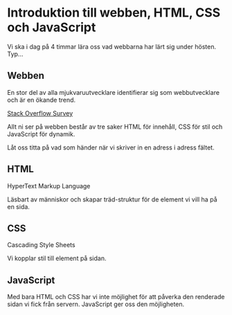 # Introduktion till webben, HTML, CSS och JavaScript

Vi ska i dag på 4 timmar lära oss vad webbarna har lärt sig under hösten. Typ...



## Webben

En stor del av alla mjukvaruutvecklare identifierar sig som webbutvecklare och är en ökande trend.

[Stack Overflow Survey](https://insights.stackoverflow.com/survey/2019#developer-roles)

Allt ni ser på webben består av tre saker HTML för innehåll, CSS för stil och JavaScript för dynamik.

Låt oss titta på vad som händer när vi skriver in en adress i adress fältet.



## HTML

HyperText Markup Language

Läsbart av människor och skapar träd-struktur för de element vi vill ha på en sida.



## CSS

Cascading Style Sheets

Vi kopplar stil till element på sidan.



## JavaScript

Med bara HTML och CSS har vi inte möjlighet för att påverka den renderade sidan vi fick från servern. JavaScript ger oss den möjligheten.
